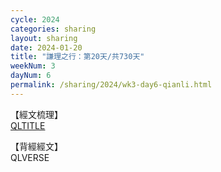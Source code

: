 ```yaml
---
cycle: 2024
categories: sharing
layout: sharing
date: 2024-01-20
title: "謙理之行：第20天/共730天"
weekNum: 3
dayNum: 6
permalink: /sharing/2024/wk3-day6-qianli.html
---
```

【經文梳理】  
<a href="https://youtu.be/QLLINK" target="_blank">QLTITLE</a>

【背經經文】  
QLVERSE
